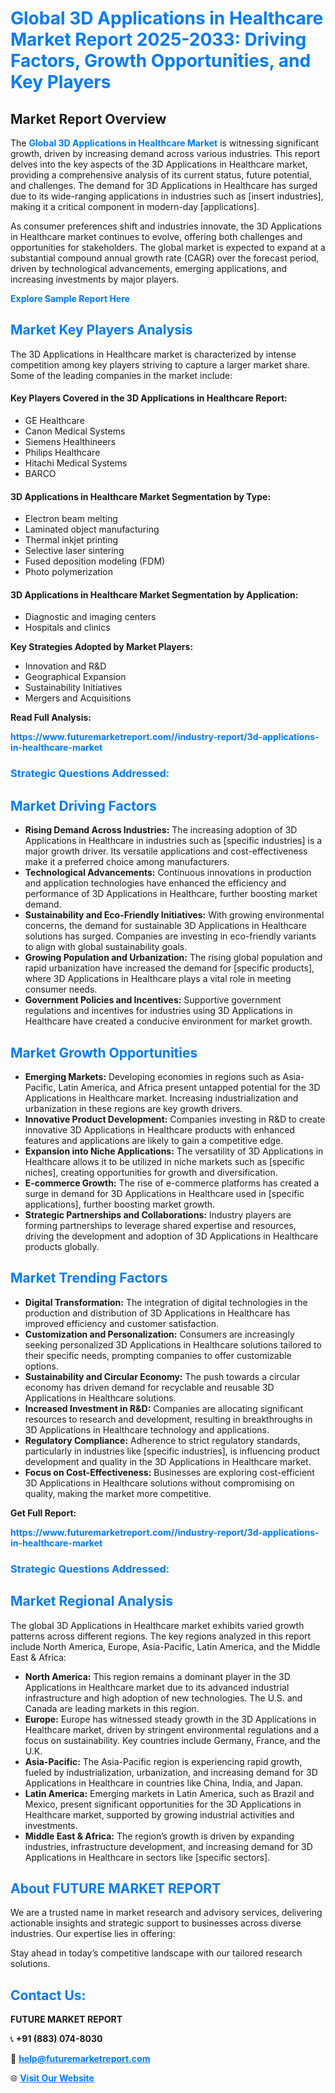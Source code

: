 <h1 style="color: #007BFF;">Global 3D Applications in Healthcare Market Report 2025-2033: Driving Factors, Growth Opportunities, and Key Players</h1>

<section id="overview">
<h2>Market Report Overview</h2>
<p>The <a href="https://www.futuremarketreport.com//industry-report/3d-applications-in-healthcare-market" style="color: #007BFF; text-decoration: none;"><strong>Global 3D Applications in Healthcare Market</strong></a> is witnessing significant growth, driven by increasing demand across various industries. This report delves into the key aspects of the 3D Applications in Healthcare market, providing a comprehensive analysis of its current status, future potential, and challenges. The demand for 3D Applications in Healthcare has surged due to its wide-ranging applications in industries such as [insert industries], making it a critical component in modern-day [applications].</p>
<p>As consumer preferences shift and industries innovate, the 3D Applications in Healthcare market continues to evolve, offering both challenges and opportunities for stakeholders. The global market is expected to expand at a substantial compound annual growth rate (CAGR) over the forecast period, driven by technological advancements, emerging applications, and increasing investments by major players.</p>
</section>

<section id="overview">
<p><a href="https://www.futuremarketreport.com//request-sample/reportId=82754" style="color: #007BFF; text-decoration: none;"><strong>Explore Sample Report Here</strong></a></p>
</section>

<section id="key-players">
<h2 style="color: #007BFF;">Market Key Players Analysis</h2>
<p>The 3D Applications in Healthcare market is characterized by intense competition among key players striving to capture a larger market share. Some of the leading companies in the market include:</p>
<h4>Key Players Covered in the 3D Applications in Healthcare Report:</h4>
<ul><li>GE Healthcare</li><li>Canon Medical Systems</li><li>Siemens Healthineers</li><li>Philips Healthcare</li><li>Hitachi Medical Systems</li><li>BARCO</li></ul>
<h4>3D Applications in Healthcare Market Segmentation by Type:</h4>
<ul><li>Electron beam melting</li><li>Laminated object manufacturing</li><li>Thermal inkjet printing</li><li>Selective laser sintering</li><li>Fused deposition modeling (FDM)</li><li>Photo polymerization</li></ul>

<h4>3D Applications in Healthcare Market Segmentation by Application:</h4>
<ul><li>Diagnostic and imaging centers</li><li>Hospitals and clinics</li></ul>
<p><strong>Key Strategies Adopted by Market Players:</strong></p>
<ul>
<li>Innovation and R&D</li>
<li>Geographical Expansion</li>
<li>Sustainability Initiatives</li>
<li>Mergers and Acquisitions</li>
</ul>
</section>

<section>
<p><strong>Read Full Analysis: </strong></p><a href="https://www.futuremarketreport.com//industry-report/3d-applications-in-healthcare-market" style="color: #007BFF; text-decoration: none;"><strong>https://www.futuremarketreport.com//industry-report/3d-applications-in-healthcare-market</strong></a>
<h3 style="color: #007BFF;">Strategic Questions Addressed:</h3>
</section>

<section id="driving-factors">
<h2 style="color: #007BFF;">Market Driving Factors</h2>
<ul>
<li><strong>Rising Demand Across Industries:</strong> The increasing adoption of 3D Applications in Healthcare in industries such as [specific industries] is a major growth driver. Its versatile applications and cost-effectiveness make it a preferred choice among manufacturers.</li>
<li><strong>Technological Advancements:</strong> Continuous innovations in production and application technologies have enhanced the efficiency and performance of 3D Applications in Healthcare, further boosting market demand.</li>
<li><strong>Sustainability and Eco-Friendly Initiatives:</strong> With growing environmental concerns, the demand for sustainable 3D Applications in Healthcare solutions has surged. Companies are investing in eco-friendly variants to align with global sustainability goals.</li>
<li><strong>Growing Population and Urbanization:</strong> The rising global population and rapid urbanization have increased the demand for [specific products], where 3D Applications in Healthcare plays a vital role in meeting consumer needs.</li>
<li><strong>Government Policies and Incentives:</strong> Supportive government regulations and incentives for industries using 3D Applications in Healthcare have created a conducive environment for market growth.</li>
</ul>
</section>

<section id="growth-opportunities">
<h2 style="color: #007BFF;">Market Growth Opportunities</h2>
<ul>
<li><strong>Emerging Markets:</strong> Developing economies in regions such as Asia-Pacific, Latin America, and Africa present untapped potential for the 3D Applications in Healthcare market. Increasing industrialization and urbanization in these regions are key growth drivers.</li>
<li><strong>Innovative Product Development:</strong> Companies investing in R&D to create innovative 3D Applications in Healthcare products with enhanced features and applications are likely to gain a competitive edge.</li>
<li><strong>Expansion into Niche Applications:</strong> The versatility of 3D Applications in Healthcare allows it to be utilized in niche markets such as [specific niches], creating opportunities for growth and diversification.</li>
<li><strong>E-commerce Growth:</strong> The rise of e-commerce platforms has created a surge in demand for 3D Applications in Healthcare used in [specific applications], further boosting market growth.</li>
<li><strong>Strategic Partnerships and Collaborations:</strong> Industry players are forming partnerships to leverage shared expertise and resources, driving the development and adoption of 3D Applications in Healthcare products globally.</li>
</ul>
</section>

<section id="trending-factors">
<h2 style="color: #007BFF;">Market Trending Factors</h2>
<ul>
<li><strong>Digital Transformation:</strong> The integration of digital technologies in the production and distribution of 3D Applications in Healthcare has improved efficiency and customer satisfaction.</li>
<li><strong>Customization and Personalization:</strong> Consumers are increasingly seeking personalized 3D Applications in Healthcare solutions tailored to their specific needs, prompting companies to offer customizable options.</li>
<li><strong>Sustainability and Circular Economy:</strong> The push towards a circular economy has driven demand for recyclable and reusable 3D Applications in Healthcare solutions.</li>
<li><strong>Increased Investment in R&D:</strong> Companies are allocating significant resources to research and development, resulting in breakthroughs in 3D Applications in Healthcare technology and applications.</li>
<li><strong>Regulatory Compliance:</strong> Adherence to strict regulatory standards, particularly in industries like [specific industries], is influencing product development and quality in the 3D Applications in Healthcare market.</li>
<li><strong>Focus on Cost-Effectiveness:</strong> Businesses are exploring cost-efficient 3D Applications in Healthcare solutions without compromising on quality, making the market more competitive.</li>
</ul>
</section>

<section>
<p><strong>Get Full Report: </strong></p><a href="https://www.futuremarketreport.com//industry-report/3d-applications-in-healthcare-market" style="color: #007BFF; text-decoration: none;"><strong>https://www.futuremarketreport.com//industry-report/3d-applications-in-healthcare-market</strong></a>
<h3 style="color: #007BFF;">Strategic Questions Addressed:</h3>
</section>


<section id="regional-analysis">
<h2 style="color: #007BFF;">Market Regional Analysis</h2>
<p>The global 3D Applications in Healthcare market exhibits varied growth patterns across different regions. The key regions analyzed in this report include North America, Europe, Asia-Pacific, Latin America, and the Middle East & Africa:</p>
<ul>
<li><strong>North America:</strong> This region remains a dominant player in the 3D Applications in Healthcare market due to its advanced industrial infrastructure and high adoption of new technologies. The U.S. and Canada are leading markets in this region.</li>
<li><strong>Europe:</strong> Europe has witnessed steady growth in the 3D Applications in Healthcare market, driven by stringent environmental regulations and a focus on sustainability. Key countries include Germany, France, and the U.K.</li>
<li><strong>Asia-Pacific:</strong> The Asia-Pacific region is experiencing rapid growth, fueled by industrialization, urbanization, and increasing demand for 3D Applications in Healthcare in countries like China, India, and Japan.</li>
<li><strong>Latin America:</strong> Emerging markets in Latin America, such as Brazil and Mexico, present significant opportunities for the 3D Applications in Healthcare market, supported by growing industrial activities and investments.</li>
<li><strong>Middle East & Africa:</strong> The region’s growth is driven by expanding industries, infrastructure development, and increasing demand for 3D Applications in Healthcare in sectors like [specific sectors].</li>
</ul>
</section>

<footer>
<h2 style="color: #007BFF;">About FUTURE MARKET REPORT</h2>
<p>We are a trusted name in market research and advisory services, delivering actionable insights and strategic support to businesses across diverse industries. Our expertise lies in offering:</p>

<p>Stay ahead in today’s competitive landscape with our tailored research solutions.</p>

<h2 style="color: #007BFF;">Contact Us:</h2>
<p><strong>FUTURE MARKET REPORT</strong></p>
<p>📞 <strong>+91 (883) 074-8030</strong></p>
<p>📧 <strong><a href="mailto:help@futuremarketreport.com" style="color: #007BFF;">help@futuremarketreport.com</a></strong></p>
<p>🌐 <strong><a href="https://www.futuremarketreport.com/" style="color: #007BFF;">Visit Our Website</a></strong></p>
</footer>